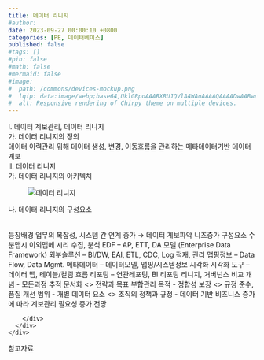 ```yaml
---
title: 데이터 리니지
#author: 
date: 2023-09-27 00:00:10 +0800
categories: [PE, 데이터베이스]
published: false
#tags: []
#pin: false
#math: false
#mermaid: false
#image:
#  path: /commons/devices-mockup.png
#  lqip: data:image/webp;base64,UklGRpoAAABXRUJQVlA4WAoAAAAQAAAADwAABwAAQUxQSDIAAAARL0AmbZurmr57yyIiqE8oiG0bejIYEQTgqiDA9vqnsUSI6H+oAERp2HZ65qP/VIAWAFZQOCBCAAAA8AEAnQEqEAAIAAVAfCWkAALp8sF8rgRgAP7o9FDvMCkMde9PK7euH5M1m6VWoDXf2FkP3BqV0ZYbO6NA/VFIAAAA
#  alt: Responsive rendering of Chirpy theme on multiple devices.
---
```


<div class="post-wrap">
  <div class="para">
    <div class="para-title">
      I. 데이터 계보관리, 데이터 리니지
    </div>
    <div class="para-cntnt">
      <div class="para">
        <div class="para-title">
          가. 데이터 리니지의 정의
        </div>
        <div class="para-cntnt">
            데이터 이력관리 위해 데이터 생성, 변경, 이동흐름을 관리하는 메타데이터기반 데이터계보
        </div>
      </div>
    </div>
  </div>
  
  <div class="para">
    <div class="para-title">
      II. 데이터 리니지
    </div>
    <div class="para-cntnt">
      <div class="para">
        <div class="para-title">
          가. 데이터 리니지의 아키텍처
        </div>
        <div class="para-cntnt">
          <figure class="post-figure">
            <img src="/assets/img/posts/데이터-리니지.png" alt="데이터 리니지">
<!--            <figcaption>Source: Unveiling the Metaverse: Exploring Emerging Trends, Multifaceted Perspectives, and Future Challenges</figcaption>-->
          </figure>
        </div>
      </div>
      <div class="para">
        <div class="para-title">
          나. 데이터 리니지의 구성요소
        </div>
        <div class="para-cntnt">
          <table class="post-table">
          </table>
          등장배경
  업무의 복잡성, 시스템 간 연계 증가 → 데이터 계보파악 니즈증가
구성요소 수분맵시 이외맵메 시리
  수집, 분석
    EDF – AP, ETT, DA 모델 (Enterprise Data Framework)
    외부솔루션 – BI/DW, EAI, ETL, CDC, Log
  적재, 관리
    맵핑정보 – Data Flow, Data Mgmt.
    메타데이터 – 데이터모델, 맵핑/시스템정보
  시각화
    시각화 도구 – 데이터 맵, 테이블/컬럼 흐름
    리포팅 – 연관레포팅, BI 리포팅
리니지, 거버넌스 비교
  개념 - 모든과정 추적 문서화 &lt;&gt; 전략과 목표 부합관리
  목적 - 정합성 보장 &lt;&gt; 규정 준수, 품질 개선
  범위 - 개별 데이터 요소 &lt;&gt; 조직의 정책과 규정
- 데이터 기반 비즈니스 증가에 따라 계보관리 필요성 증가 전망

        </div>
      </div>
    </div>
  </div>

  <div class="refr-wrap">
    <div class="refr-title">
        참고자료
    </div>
    <ol class="refr-list">
    <!--    <li>(나현식, 최대선) <a target="_blank" href="https://scienceon.kisti.re.kr/commons/util/originalView.do?cn=JAKO202225948430499&oCn=JAKO202225948430499&dbt=JAKO&journal=NJOU00291864">메타버스 보안 위협 요소 및 대응 방안 검토</a></li>-->
    <!--    <li>(M. Uddin, S. Manickam, H. Ullah, M. Obaidat and A. Dandoush) <a target="_blank" href="https://ieeexplore.ieee.org/abstract/document/10138386">Unveiling the Metaverse: Exploring Emerging Trends, Multifaceted Perspectives, and Future Challenges</a></li>-->
    </ol>
  </div>
</div>
